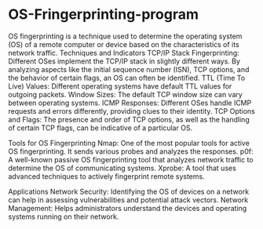 # OS-Fringerprinting-program
OS fingerprinting is a technique used to determine the operating system (OS) of a remote computer or device based on the characteristics of its network traffic.
Techniques and Indicators
TCP/IP Stack Fingerprinting: Different OSes implement the TCP/IP stack in slightly different ways. By analyzing aspects like the initial sequence number (ISN), TCP options, and the behavior of certain flags, an OS can often be identified.
TTL (Time To Live) Values: Different operating systems have default TTL values for outgoing packets.
Window Sizes: The default TCP window size can vary between operating systems.
ICMP Responses: Different OSes handle ICMP requests and errors differently, providing clues to their identity.
TCP Options and Flags: The presence and order of TCP options, as well as the handling of certain TCP flags, can be indicative of a particular OS.

Tools for OS Fingerprinting
Nmap: One of the most popular tools for active OS fingerprinting. It sends various probes and analyzes the responses.
p0f: A well-known passive OS fingerprinting tool that analyzes network traffic to determine the OS of communicating systems.
Xprobe: A tool that uses advanced techniques to actively fingerprint remote systems.

Applications
Network Security: Identifying the OS of devices on a network can help in assessing vulnerabilities and potential attack vectors.
Network Management: Helps administrators understand the devices and operating systems running on their network.
